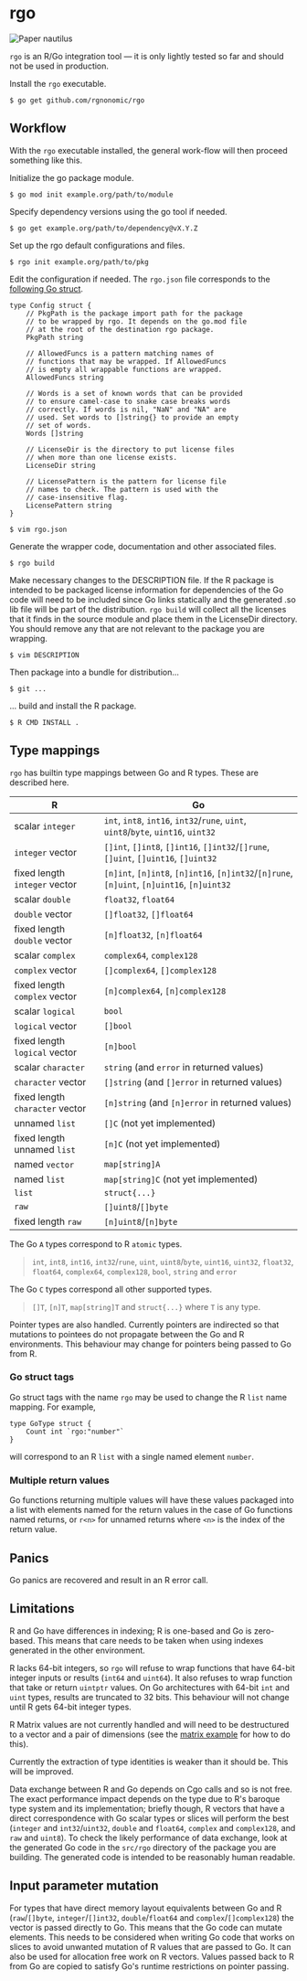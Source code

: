 # rgo

![[Paper nautilus](https://archive.org/details/icefalopodiviven00jatt)](Argonauta_argo.png)

`rgo` is an R/Go integration tool — it is only lightly tested so far and should not be used in production.

Install the `rgo` executable.

```
$ go get github.com/rgnonomic/rgo
```

## Workflow

With the `rgo` executable installed, the general work-flow will then proceed something like this.

Initialize the go package module.

```
$ go mod init example.org/path/to/module
```

Specify dependency versions using the go tool if needed.

```
$ go get example.org/path/to/dependency@vX.Y.Z
```

Set up the rgo default configurations and files.

```
$ rgo init example.org/path/to/pkg
```

Edit the configuration if needed. The `rgo.json` file corresponds to the [following Go struct](https://pkg.go.dev/github.com/rgonomic/rgo/internal/rgo?tab=doc#Config).
```
type Config struct {
	// PkgPath is the package import path for the package
	// to be wrapped by rgo. It depends on the go.mod file
	// at the root of the destination rgo package.
	PkgPath string

	// AllowedFuncs is a pattern matching names of
	// functions that may be wrapped. If AllowedFuncs
	// is empty all wrappable functions are wrapped.
	AllowedFuncs string

	// Words is a set of known words that can be provided
	// to ensure camel-case to snake case breaks words
	// correctly. If words is nil, "NaN" and "NA" are
	// used. Set words to []string{} to provide an empty
	// set of words.
	Words []string

	// LicenseDir is the directory to put license files
	// when more than one license exists.
	LicenseDir string

	// LicensePattern is the pattern for license file
	// names to check. The pattern is used with the
	// case-insensitive flag.
	LicensePattern string
}
```

```
$ vim rgo.json
```

Generate the wrapper code, documentation and other associated files.

```
$ rgo build
```

Make necessary changes to the DESCRIPTION file.
If the R package is intended to be packaged license information for dependencies of the Go code will need to be included since Go links statically and the generated .so lib file will be part of the distribution. `rgo build` will collect all the licenses that it finds in the source module and place them in the LicenseDir directory. You should remove any that are not relevant to the package you are wrapping.

```
$ vim DESCRIPTION
```

Then package into a bundle for distribution...

```
$ git ...
```

... build and install the R package.

```
$ R CMD INSTALL .
```

## Type mappings

`rgo` has builtin type mappings between Go and R types. These are described here.

| R                               | Go                                                                                         |
|---------------------------------|--------------------------------------------------------------------------------------------|
| scalar `integer`                | `int`, `int8`, `int16`, `int32`/`rune`, `uint`, `uint8`/`byte`, `uint16`, `uint32`         |
| `integer` vector                | `[]int`, `[]int8`, `[]int16`, `[]int32`/`[]rune`, `[]uint`, `[]uint16`, `[]uint32`         |
| fixed length `integer` vector   | `[n]int`, `[n]int8`, `[n]int16`, `[n]int32`/`[n]rune`, `[n]uint`, `[n]uint16`, `[n]uint32` |
| scalar `double`                 | `float32`, `float64`                                                                       |
| `double` vector                 | `[]float32`, `[]float64`                                                                   |
| fixed length `double` vector    | `[n]float32`, `[n]float64`                                                                 |
| scalar `complex`                | `complex64`, `complex128`                                                                  |
| `complex` vector                | `[]complex64`, `[]complex128`                                                              |
| fixed length `complex` vector   | `[n]complex64`, `[n]complex128`                                                            |
| scalar `logical`                | `bool`                                                                                     |
| `logical` vector                | `[]bool`                                                                                   |
| fixed length `logical` vector   | `[n]bool`                                                                                  |
| scalar `character`              | `string` (and `error` in returned values)                                                  |
| `character` vector              | `[]string` (and `[]error` in returned values)                                              |
| fixed length `character` vector | `[n]string` (and `[n]error` in returned values)                                            |
| unnamed `list`                  | `[]C` (not yet implemented)                                                                |
| fixed length unnamed `list`     | `[n]C` (not yet implemented)                                                               |
| named `vector`                  | `map[string]A`                                                                             |
| named `list`                    | `map[string]C` (not yet implemented)                                                       |
| `list`                          | `struct{...}`                                                                              |
| `raw`                           | `[]uint8`/`[]byte`                                                                         |
| fixed length `raw`              | `[n]uint8`/`[n]byte`                                                                       |

The Go `A` types correspond to R `atomic` types.

> `int`, `int8`, `int16`, `int32`/`rune`, `uint`, `uint8`/`byte`, `uint16`, `uint32`, `float32`, `float64`, `complex64`, `complex128`, `bool`, `string` and `error`

The Go `C` types correspond all other supported types.

> `[]T`, `[n]T`, `map[string]T` and `struct{...}` where `T` is any type.


Pointer types are also handled. Currently pointers are indirected so that mutations to pointees do not propagate between the Go and R environments. This behaviour may change for pointers being passed to Go from R.


### Go struct tags

Go struct tags with the name `rgo` may be used to change the R `list` name mapping. For example,

```
type GoType struct {
	Count int `rgo:"number"`
}
```

will correspond to an R `list` with a single named element `number`.


### Multiple return values

Go functions returning multiple values will have these values packaged into a list with elements named for the return values in the case of Go functions named returns, or `r<n>` for unnamed returns where `<n>` is the index of the return value.


## Panics

Go panics are recovered and result in an R error call.


## Limitations

R and Go have differences in indexing; R is one-based and Go is zero-based. This means that care needs to be taken when using indexes generated in the other environment.

R lacks 64-bit integers, so `rgo` will refuse to wrap functions that have 64-bit integer inputs or results (`int64` and `uint64`). It also refuses to wrap function that take or return `uintptr` values. On Go architectures with 64-bit `int` and `uint` types, results are truncated to 32 bits. This behaviour will not change until R gets 64-bit integer types.

R Matrix values are not currently handled and will need to be destructured to a vector and a pair of dimensions (see the [matrix example](examples/cca) for how to do this).

Currently the extraction of type identities is weaker than it should be. This will be improved.

Data exchange between R and Go depends on Cgo calls and so is not free. The exact performance impact depends on the type due to R's baroque type system and its implementation; briefly though, R vectors that have a direct correspondence with Go scalar types or slices will perform the best (`integer` and `int32`/`uint32`, `double` and `float64`, `complex` and `complex128`, and `raw` and `uint8`). To check the likely performance of data exchange, look at the generated Go code in the `src/rgo` directory of the package you are building. The generated code is intended to be reasonably human readable.

## Input parameter mutation

For types that have direct memory layout equivalents between Go and R (`raw`/`[]byte`, `integer`/`[]int32`, `double`/`float64` and `complex`/`[]complex128`) the vector is passed directly to Go. This means that the Go code can mutate elements. This needs to be considered when writing Go code that works on slices to avoid unwanted mutation of R values that are passed to Go. It can also be used for allocation free work on R vectors. Values passed back to R from Go are copied to satisfy Go's runtime restrictions on pointer passing.